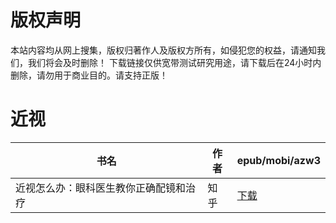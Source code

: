 # 版权声明

本站内容均从网上搜集，版权归著作人及版权方所有，如侵犯您的权益，请通知我们，我们将会及时删除！ 下载链接仅供宽带测试研究用途，请下载后在24小时内删除，请勿用于商业目的。请支持正版！

# 近视

| 书名 | 作者 | epub/mobi/azw3 |
| --- | --- | --- |
| 近视怎么办：眼科医生教你正确配镜和治疗 | 知乎 | [下载](https://url89.ctfile.com/f/31084289-1357007638-12f9a2?p=8866) |
